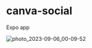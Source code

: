 # canva-social
Expo app

![photo_2023-09-06_00-09-52](https://github.com/MehrabSp/canva-social/assets/137455710/c5246956-449e-4565-a298-cf21f5f4b0b9)
